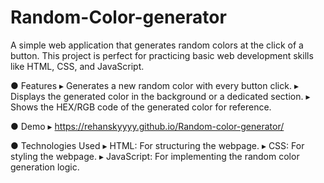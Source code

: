 # Random-Color-generator

A simple web application that generates random colors at the click of a button. This project is perfect for practicing basic web development skills like HTML, CSS, and JavaScript.

● Features
▸ Generates a new random color with every button click.
▸ Displays the generated color in the background or a dedicated section.
▸ Shows the HEX/RGB code of the generated color for reference.

● Demo
▸ https://rehanskyyyy.github.io/Random-color-generator/

● Technologies Used
▸ HTML: For structuring the webpage.
▸ CSS: For styling the webpage.
▸ JavaScript: For implementing the random color generation logic.

